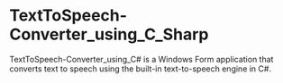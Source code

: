 # TextToSpeech-Converter_using_C_Sharp
TextToSpeech-Converter_using_C# is a Windows Form application that converts text to speech using the built-in text-to-speech engine in C#.
